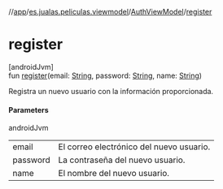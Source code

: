 //[app](../../../index.md)/[es.jualas.peliculas.viewmodel](../index.md)/[AuthViewModel](index.md)/[register](register.md)

# register

[androidJvm]\
fun [register](register.md)(email: [String](https://kotlinlang.org/api/latest/jvm/stdlib/kotlin-stdlib/kotlin/-string/index.html), password: [String](https://kotlinlang.org/api/latest/jvm/stdlib/kotlin-stdlib/kotlin/-string/index.html), name: [String](https://kotlinlang.org/api/latest/jvm/stdlib/kotlin-stdlib/kotlin/-string/index.html))

Registra un nuevo usuario con la información proporcionada.

#### Parameters

androidJvm

| | |
|---|---|
| email | El correo electrónico del nuevo usuario. |
| password | La contraseña del nuevo usuario. |
| name | El nombre del nuevo usuario. |

